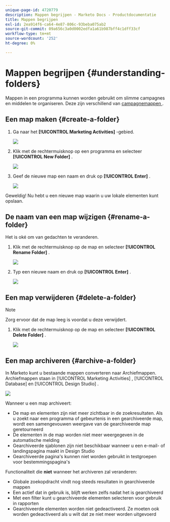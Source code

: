 ```yaml
---
unique-page-id: 4720779
description: Mappen begrijpen - Marketo Docs - Productdocumentatie
title: Mappen begrijpen
exl-id: 2ea914f6-ca64-4e87-806c-93beba075ab2
source-git-commit: 09a656c3a0d0002edfa1a61b987bff4c1dff33cf
workflow-type: tm+mt
source-wordcount: '252'
ht-degree: 0%

---
```


# Mappen begrijpen {#understanding-folders}

Mappen in een programma kunnen worden gebruikt om slimme campagnes en middelen te organiseren. Deze zijn verschillend van [&#x200B; campagnemappen &#x200B;](/help/marketo/product-docs/core-marketo-concepts/miscellaneous/create-new-campaign-folder.md).

## Een map maken {#create-a-folder}

1. Ga naar het **[!UICONTROL Marketing Activities]** -gebied.

   ![](assets/ma.png)

1. Klik met de rechtermuisknop op een programma en selecteer **[!UICONTROL New Folder]** .

   ![](assets/image2015-4-20-18-3a45-3a14.png)

1. Geef de nieuwe map een naam en druk op **[!UICONTROL Enter]** .

   ![](assets/image2015-4-20-18-3a46-3a57.png)

Geweldig! Nu hebt u een nieuwe map waarin u uw lokale elementen kunt opslaan.

## De naam van een map wijzigen {#rename-a-folder}

Het is oké om van gedachten te veranderen.

1. Klik met de rechtermuisknop op de map en selecteer **[!UICONTROL Rename Folder]** .

   ![](assets/image2015-4-20-18-3a49-3a10.png)

1. Typ een nieuwe naam en druk op **[!UICONTROL Enter]** .

   ![](assets/image2015-4-20-18-3a52-3a30.png)

## Een map verwijderen {#delete-a-folder}

>[!NOTE]
>
>Zorg ervoor dat de map leeg is voordat u deze verwijdert.

1. Klik met de rechtermuisknop op de map en selecteer **[!UICONTROL Delete Folder]** .

   ![](assets/image2015-4-20-18-3a55-3a51.png)

## Een map archiveren {#archive-a-folder}

In Marketo kunt u bestaande mappen converteren naar Archiefmappen. Archiefmappen staan in [!UICONTROL Marketing Activities] , [!UICONTROL Database] en [!UICONTROL Design Studio] .

![](assets/image2015-4-20-19-3a3-3a46.png)

Wanneer u een map archiveert:

* De map en elementen zijn niet meer zichtbaar in de zoekresultaten. Als u zoekt naar een programma of gebeurtenis in een gearchiveerde map, wordt een samengevouwen weergave van de gearchiveerde map geretourneerd
* De elementen in de map worden niet meer weergegeven in de automatische melding
* Gearchiveerde sjablonen zijn niet beschikbaar wanneer u een e-mail- of landingspagina maakt in Design Studio
* Gearchiveerde pagina&#39;s kunnen niet worden gebruikt in testgroepen voor bestemmingspagina&#39;s

Functionaliteit die **niet** wanneer het archiveren zal veranderen:

* Globale zoekopdracht vindt nog steeds resultaten in gearchiveerde mappen
* Een actief dat in gebruik is, blijft werken zelfs nadat het is gearchiveerd
* Met een filter kunt u gearchiveerde elementen selecteren voor gebruik in rapporten
* Gearchiveerde elementen worden niet gedeactiveerd. Ze moeten ook worden gedeactiveerd als u wilt dat ze niet meer worden uitgevoerd
